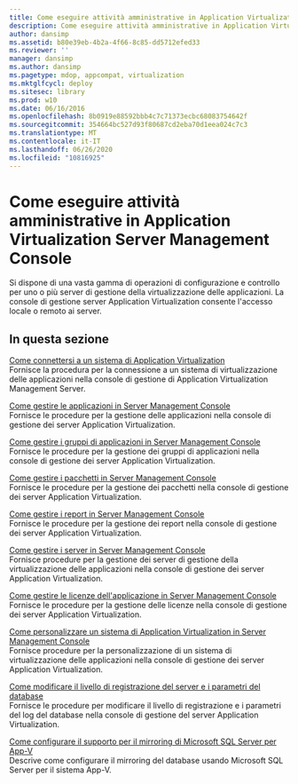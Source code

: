 ```yaml
---
title: Come eseguire attività amministrative in Application Virtualization Server Management Console
description: Come eseguire attività amministrative in Application Virtualization Server Management Console
author: dansimp
ms.assetid: b80e39eb-4b2a-4f66-8c85-dd5712efed33
ms.reviewer: ''
manager: dansimp
ms.author: dansimp
ms.pagetype: mdop, appcompat, virtualization
ms.mktglfcycl: deploy
ms.sitesec: library
ms.prod: w10
ms.date: 06/16/2016
ms.openlocfilehash: 8b0919e88592bbb4c7c71373ecbc68083754642f
ms.sourcegitcommit: 354664bc527d93f80687cd2eba70d1eea024c7c3
ms.translationtype: MT
ms.contentlocale: it-IT
ms.lasthandoff: 06/26/2020
ms.locfileid: "10816925"
---
```

# Come eseguire attività amministrative in Application Virtualization Server Management Console


Si dispone di una vasta gamma di operazioni di configurazione e controllo per uno o più server di gestione della virtualizzazione delle applicazioni. La console di gestione server Application Virtualization consente l'accesso locale o remoto ai server.

## In questa sezione


<a href="" id="how-to-connect-to-an-application-virtualization-system"></a>[Come connettersi a un sistema di Application Virtualization](how-to-connect-to-an-application-virtualization-system.md)  
Fornisce la procedura per la connessione a un sistema di virtualizzazione delle applicazioni nella console di gestione di Application Virtualization Management Server.

<a href="" id="how-to-manage-applications-in-the-server-management-console"></a>[Come gestire le applicazioni in Server Management Console](how-to-manage-applications-in-the-server-management-console.md)  
Fornisce le procedure per la gestione delle applicazioni nella console di gestione dei server Application Virtualization.

<a href="" id="how-to-manage-application-groups-in-the-server-management-console"></a>[Come gestire i gruppi di applicazioni in Server Management Console](how-to-manage-application-groups-in-the-server-management-console.md)  
Fornisce le procedure per la gestione dei gruppi di applicazioni nella console di gestione dei server Application Virtualization.

<a href="" id="how-to-manage-packages-in-the-server-management-console"></a>[Come gestire i pacchetti in Server Management Console](how-to-manage-packages-in-the-server-management-console.md)  
Fornisce le procedure per la gestione dei pacchetti nella console di gestione dei server Application Virtualization.

<a href="" id="how-to-manage-reports-in-the-server-management-console"></a>[Come gestire i report in Server Management Console](how-to-manage-reports-in-the-server-management-console.md)  
Fornisce le procedure per la gestione dei report nella console di gestione dei server Application Virtualization.

<a href="" id="how-to-manage-servers-in-the-server-management-console"></a>[Come gestire i server in Server Management Console](how-to-manage-servers-in-the-server-management-console.md)  
Fornisce procedure per la gestione dei server di gestione della virtualizzazione delle applicazioni nella console di gestione dei server Application Virtualization.

<a href="" id="how-to-manage-application-licenses-in-the-server-management-console"></a>[Come gestire le licenze dell'applicazione in Server Management Console](how-to-manage-application-licenses-in-the-server-management-console.md)  
Fornisce le procedure per la gestione delle licenze nella console di gestione dei server Application Virtualization.

<a href="" id="how-to-customize-an-application-virtualization-system-in-the-server-management-console"></a>[Come personalizzare un sistema di Application Virtualization in Server Management Console](how-to-customize-an-application-virtualization-system-in-the-server-management-console.md)  
Fornisce procedure per la personalizzazione di un sistema di virtualizzazione delle applicazioni nella console di gestione dei server Application Virtualization.

<a href="" id="how-to-change-the-server-logging-level-and-the-database-parameters"></a>[Come modificare il livello di registrazione del server e i parametri del database](how-to-change-the-server-logging-level-and-the-database-parameters.md)  
Fornisce le procedure per modificare il livello di registrazione e i parametri del log del database nella console di gestione del server Application Virtualization.

<a href="" id="how-to-configure-microsoft-sql-server-mirroring-support-for-app-v"></a>[Come configurare il supporto per il mirroring di Microsoft SQL Server per App-V](how-to-configure-microsoft-sql-server-mirroring-support-for-app-v.md)  
Descrive come configurare il mirroring del database usando Microsoft SQL Server per il sistema App-V.

 

 





